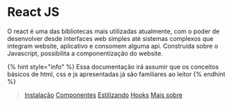 # React JS

O react é uma das bibliotecas mais utilizadas atualmente, com o poder de desenvolver desde interfaces web simples até sistemas complexos que integram website, aplicativo e consomem alguma api.
Construída sobre o Javascript, possibilita a componentização do website.

{% hint style="info" %}
Essa documentação irá assumir que os conceitos básicos de html, css e js apresentadas já são familiares ao leitor
{% endhint %}

> [Instalação](execucao/front-end/react-js/instalacao.md)
> [Componentes](execucao/front-end/react-js/componentes.md)
> [Estilizando](execucao/front-end/react-js/estilizando.md)
> [Hooks](execucao/front-end/react-js/hooks.md)
> [Mais sobre](execucao/front-end/react-js/mais-sobre.md)